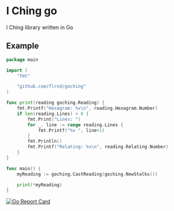 # I Ching go

I Ching library written in Go

## Example

```Go
package main

import (
	"fmt"

	"github.com/flrnd/goching"
)

func print(reading goching.Reading) {
	fmt.Printf("Hexagram: %v\n", reading.Hexagram.Number)
	if len(reading.Lines) > 0 {
		fmt.Print("Lines: ")
		for _, line := range reading.Lines {
			fmt.Printf("%v ", line+1)
		}
		fmt.Println()
		fmt.Printf("Relating: %v\n", reading.Relating.Number)
	}
}

func main() {
	myReading := goching.CastReading(goching.NewStalks())

	print(*myReading)
}

```

[![Go Report Card](https://goreportcard.com/badge/github.com/flrnd/goching)](https://goreportcard.com/report/github.com/flrnd/goching)
